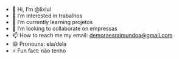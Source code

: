 - 👋 Hi, I’m @lixlul
- 👀 I’m interested in trabalhos
- 🌱 I’m currently learning projetos
- 💞️ I’m looking to collaborate on empressas
- 📫 How to reach me my email: demoraesraimundoa@gmail.com
- 😄 Pronouns: ela/dela
- ⚡ Fun fact: não tenho

<!---
lixlul/lixlul is a ✨ special ✨ repository because its `README.md` (this file) appears on your GitHub profile.
You can click the Preview link to take a look at your changes.
--->
